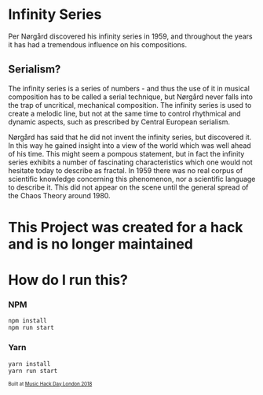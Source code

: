 # Infinity Series 

Per Nørgård discovered his infinity series in 1959, and throughout the years it has had a tremendous influence on his compositions.
## Serialism?
The infinity series is a series of numbers - and thus the use of it in musical composition has to be called a serial technique, but Nørgård never falls into the trap of uncritical, mechanical composition. The infinity series is used to create a melodic line, but not at the same time to control rhythmical and dynamic aspects, such as prescribed by Central European serialism.

Nørgård has said that he did not invent the infinity series, but discovered it. In this way he gained insight into a view of the world which was well ahead of his time. This might seem a pompous statement, but in fact the infinity series exhibits a number of fascinating characteristics which one would not hesitate today to describe as fractal. In 1959 there was no real corpus of scientific knowledge concerning this phenomenon, nor a scientific language to describe it. This did not appear on the scene until the general spread of the Chaos Theory around 1980.

# This Project was created for a hack and is no longer maintained

# How do I run this?

### NPM
```
npm install
npm run start
```
### Yarn
``` 
yarn install 
yarn run start 
```

<sub><sup>Built at [Music Hack Day London 2018](https://goldsmiths.tech/music)</sup></sub>
